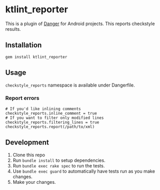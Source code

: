 # ktlint_reporter

This is a plugin of [Danger](https://github.com/danger/danger) for Android projects.
This reports checkstyle results.

## Installation

`gem install ktlint_reporter`

## Usage

`checkstyle_reports` namespace is available under Dangerfile.
    
### Report errors

```
# If you'd like inlining comments
checkstyle_reports.inline_comment = true
# If you want to filter only modified lines
checkstyle_reports.filtering_lines = true
checkstyle_reports.report(/path/to/xml)
```

## Development

1. Clone this repo
2. Run `bundle install` to setup dependencies.
3. Run `bundle exec rake spec` to run the tests.
4. Use `bundle exec guard` to automatically have tests run as you make changes.
5. Make your changes.
